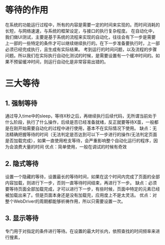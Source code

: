 # 等待的作用
在系统的功能运行过程中，所有的内容是需要一定的时间来实现的。而时间消耗的长短，与网络速速，与系统的框架设定，与接口的执行复杂程度。
在自动化中，我们做UI测试，主要是基于系统的流程来实现的自动化，往往会有下一步是需要上一部的一些特定的条件才可以继续继续执行的。在下一步准备要执行时，上一部必须已经完成执行，且生成有实际结果。
考到运行的时间问题，以及流程的步骤问题。所以我们在实际执行自动化测试的时候，是需要设置有一个缓冲时间的。如果不预留缓冲时间，则运行自动化是非常容易出错的。
# 三大等待
## 1. 强制等待
通过导入time中的sleep，等待X秒之后，再继续执行后续代码，无所谓当前处于什么阶段，执行了什么操作，后续是否已经准备就绪，反正就要等待X苗，一般都是在刚开始需要自动化的过程中进行使用，基本不在实际情况下使用。
缺点：无法精确把握等待的时间（无法判定是否达到可以下一步进行的操作/无法判定页面是否加载完成），如果一直使用枪支等待，会严重影响整个自动化运行的程序，因为会浪费大量的时间
优点：简单使用，一般在调试的时候有奇效
## 2. 隐式等待
设置一个隐藏的等待，设置最长的等待时间，如果在这个时间内完成了页面的全部内容加载，则进行下一步，否则一直等待时间结束，再进行下一步。
缺点：必须要等待页面全部加载完成，才可以进行下一步，有些时候，页面中特定的元素已经被加载出来了。但是页面本身还是没有加载完，应用度上不是太灵活。
优点：对整个WebDriver的周期都能够祈祷作用，所以只需要设置一次。
## 3. 显示等待
专门用于对指定的条件进行等待。在设置的最大时长内，依照查找的时间频率来进行搜素，
